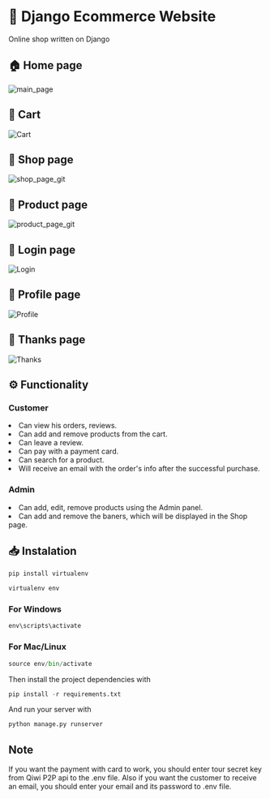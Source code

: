 # 👾 Django Ecommerce Website
Online shop written on Django
## 🏠 Home page
![main_page](https://user-images.githubusercontent.com/99086730/164073962-f18b7276-5866-4d92-9775-178832280df1.png)

## 🛒 Cart
![Cart](https://user-images.githubusercontent.com/99086730/164075284-cc97d5c2-5d0a-4069-8f2a-b53b5f39d8c3.png)

## 🏪 Shop page
![shop_page_git](https://user-images.githubusercontent.com/99086730/164085935-44a2e94a-c183-4667-8a54-da0d6c49cebf.png)

## 🏮 Product page
![product_page_git](https://user-images.githubusercontent.com/99086730/164075657-5e86dc8c-5716-42d5-8937-ccb98b876fab.png)

## 🔑 Login page
![Login](https://user-images.githubusercontent.com/99086730/164076369-7a924480-76a4-4f9c-acca-cc86de786ab2.png)

## 🔎 Profile page
![Profile](https://user-images.githubusercontent.com/99086730/164076867-a7f4fdf9-6e97-4b45-9c1f-e4c866e2decb.png)

## 🔮 Thanks page
![Thanks](https://user-images.githubusercontent.com/99086730/164077002-17c9500a-a7ab-4459-a3c9-b01779d613bd.png)

## ⚙️ Functionality

### Customer
<li>Can view his orders, reviews.</li>
<li>Can add and remove products from the cart.</li>
<li>Can leave a review.</li>
<li>Can pay with a payment card.</li>
<li>Can search for a product.</li>
<li>Will receive an email with the order's info after the successful purchase.</li>

### Admin
<li>Can add, edit, remove products using the Admin panel.</li>
<li>Can add and remove the baners, which will be displayed in the Shop page.</li>

## 📥 Instalation
```python
pip install virtualenv
```
```python
virtualenv env
```
### For Windows
```python
env\scripts\activate
```
### For Mac/Linux
```python
source env/bin/activate
```
Then install the project dependencies with<br>
```python
pip install -r requirements.txt
```
And run your server with<br>
```python
python manage.py runserver
```

## Note
If you want the payment with card to work, you should enter tour secret key from Qiwi P2P api to the .env file. Also if you want the customer to receive an email,
you should enter your email and its password to .env file.
